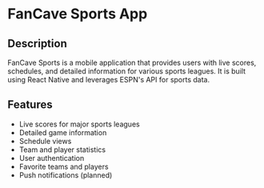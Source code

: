 # FanCave Sports App

## Description

FanCave Sports is a mobile application that provides users with live scores, schedules, and detailed information for various sports leagues. It is built using React Native and leverages ESPN's API for sports data.

## Features

- Live scores for major sports leagues
- Detailed game information
- Schedule views
- Team and player statistics
- User authentication
- Favorite teams and players
- Push notifications (planned)
